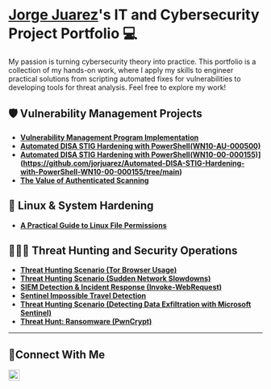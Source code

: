 # <a href="https://www.linkedin.com/in/jorgejuarez1/">Jorge Juarez</a>'s IT and Cybersecurity Project Portfolio 💻

My passion is turning cybersecurity theory into practice. This portfolio is a collection of my hands-on work, where I apply my skills to engineer practical solutions from scripting automated fixes for vulnerabilities to developing tools for threat analysis. Feel free to explore my work!

## 🛡 Vulnerability Management Projects

- **[Vulnerability Management Program Implementation](https://github.com/jorjuarez/vuln-mgmt-impl )**
- **[Automated DISA STIG Hardening with PowerShell(WN10-AU-000500)](https://github.com/jorjuarez/PowerShell-STIG-Automation)**
- **[Automated DISA STIG Hardening with PowerShell(WN10-00-000155)](WN10-00-000155)](https://github.com/jorjuarez/Automated-DISA-STIG-Hardening-with-PowerShell-WN10-00-000155/tree/main)**
- **[The Value of Authenticated Scanning](https://github.com/jorjuarez/authenticated-and-unauthenticated-scanning)**

## 🐧 Linux & System Hardening
- **[A Practical Guide to Linux File Permissions](https://github.com/jorjuarez/Linux-file-permission)**

## 🕵️‍♂️🚨 Threat Hunting and Security Operations

- **[Threat Hunting Scenario (Tor Browser Usage)](https://github.com/jorjuarez/threat-hunting-scenario-tor)**
- **[Threat Hunting Scenario (Sudden Network Slowdowns)](https://github.com/jorjuarez/sudden-network-slowdown)**
- **[SIEM Detection & Incident Response (Invoke-WebRequest)](https://github.com/jorjuarez/Sentinel-Detection-Engineering/blob/main/README.md)**
- **[Sentinel Impossible Travel Detection](https://github.com/jorjuarez/Sentinel-Impossible-Travel-Detection/tree/main)**
- **[Threat Hunting Scenario (Detecting Data Exfiltration with Microsoft Sentinel)](https://github.com/jorjuarez/Data-Exfiltration-Hunt)**
- **[Threat Hunt: Ransomware (PwnCrypt)](https://github.com/jorjuarez/Zero-Day-Ransomware-PwnCrypt-Outbreak)**

<hr/>

## 🤝Connect With Me


[<img align="left" alt="___________ | LinkedIn" width="22px" src="https://cdn.jsdelivr.net/npm/simple-icons@v3/icons/linkedin.svg" />][linkedin]


[linkedin]: https://linkedin.com/in/jorgejuarez1

<!--
<img width="35" alt="image" src="https://github.com/user-attachments/assets/2f41c7cd-5ea8-4475-b451-a37161b6c3fb"> 
<img width="35" alt="image" src="https://github.com/user-attachments/assets/77649969-9910-4994-8b96-74a116cfb2a8">
-->
